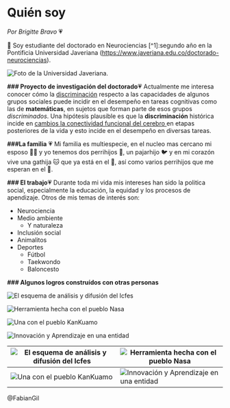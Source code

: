 # Quién soy
*Por Brigitte Bravo* :heartpulse:

:wave: Soy estudiante del doctorado en Neurociencias [^1]:segundo año en la Pontificia Universidad Javeriana (https://www.javeriana.edu.co/doctorado-neurociencias). 

![Foto de la Universidad Javeriana.](https://es.wikipedia.org/wiki/Pontificia_Universidad_Javeriana#/media/Archivo:P.javeriana.jpg)


**### Proyecto de investigación del doctorado**:heartpulse:
Actualmente me interesa conocer cómo la <u>discriminación</u>  respecto a las capacidades de algunos grupos sociales puede incidir en el desempeño en tareas cognitivas como las de **matemáticas**, en sujetos que forman parte de esos grupos *discriminados*. Una hipótesis plausible es que la **discriminación** histórica incide en <u>cambios la conectividad funcional del cerebro </u>  en etapas posteriores de la vida y esto incide en el desempeño en diversas tareas.

**###La familia** :heartpulse:
Mi familia es multiespecie, en el nucleo mas cercano mi esposo :man_technologist: y yo tenemos dos perrihijos :dog:, un pajarhijo :bird: y en mi corazón vive una gathija :cat: que ya está en el :rainbow:, así como varios perrihijos que me esperan en el :rainbow:.


**### El trabajo**:heartpulse:
Durante toda mi vida mis intereses han sido la politica social, especialmente la educación, la equidad y los procesos de apendizaje. Otros de mis temas de interés son:
* Neurociencia
* Medio ambiente
  * Y naturaleza
* Inclusión social
* Animalitos 
* Deportes
  * Fútbol
  * Taekwondo
  * Baloncesto 


**### Algunos logros construídos con otras personas**

![El esquema de análisis y difusión del Icfes](https://www.youtube.com/watch?v=xDWX5T1aLPU)

![Herramienta hecha con el pueblo Nasa](https://okonvirtual.com/ICFES/NASA8/)

![Una con el pueblo KanKuamo](https://okonvirtual.com/ICFES/KANKUAMO/)

![Innovación y Aprendizaje en una entidad](https://www.youtube.com/watch?v=3DMfHxPkuzo)


[def]: https://es.wikipedia.org/wiki/Pontificia_Universidad_Javeriana#/media/Archivo:P.javeriana.jpg



| ![El esquema de análisis y difusión del Icfes](https://www.youtube.com/watch?v=xDWX5T1aLPU) | ![Herramienta hecha con el pueblo Nasa](https://okonvirtual.com/ICFES/NASA8/) |
| --- | --- |
| ![Una con el pueblo KanKuamo](https://okonvirtual.com/ICFES/KANKUAMO/) | ![Innovación y Aprendizaje en una entidad](https://www.youtube.com/watch?v=3DMfHxPkuzo) |

@FabianGil